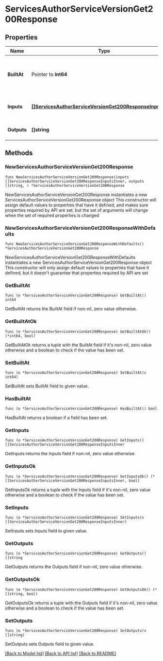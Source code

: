 # ServicesAuthorServiceVersionGet200Response

## Properties

Name | Type | Description | Notes
------------ | ------------- | ------------- | -------------
**BuiltAt** | Pointer to **int64** | The time this version was last built as milliseconds since epoch, not set if the service was never built | [optional] 
**Inputs** | [**[]ServicesAuthorServiceVersionGet200ResponseInputsInner**](ServicesAuthorServiceVersionGet200ResponseInputsInner.md) | The dependencies/inputs of this service version | 
**Outputs** | **[]string** | The output streams of this service version | 

## Methods

### NewServicesAuthorServiceVersionGet200Response

`func NewServicesAuthorServiceVersionGet200Response(inputs []ServicesAuthorServiceVersionGet200ResponseInputsInner, outputs []string, ) *ServicesAuthorServiceVersionGet200Response`

NewServicesAuthorServiceVersionGet200Response instantiates a new ServicesAuthorServiceVersionGet200Response object
This constructor will assign default values to properties that have it defined,
and makes sure properties required by API are set, but the set of arguments
will change when the set of required properties is changed

### NewServicesAuthorServiceVersionGet200ResponseWithDefaults

`func NewServicesAuthorServiceVersionGet200ResponseWithDefaults() *ServicesAuthorServiceVersionGet200Response`

NewServicesAuthorServiceVersionGet200ResponseWithDefaults instantiates a new ServicesAuthorServiceVersionGet200Response object
This constructor will only assign default values to properties that have it defined,
but it doesn't guarantee that properties required by API are set

### GetBuiltAt

`func (o *ServicesAuthorServiceVersionGet200Response) GetBuiltAt() int64`

GetBuiltAt returns the BuiltAt field if non-nil, zero value otherwise.

### GetBuiltAtOk

`func (o *ServicesAuthorServiceVersionGet200Response) GetBuiltAtOk() (*int64, bool)`

GetBuiltAtOk returns a tuple with the BuiltAt field if it's non-nil, zero value otherwise
and a boolean to check if the value has been set.

### SetBuiltAt

`func (o *ServicesAuthorServiceVersionGet200Response) SetBuiltAt(v int64)`

SetBuiltAt sets BuiltAt field to given value.

### HasBuiltAt

`func (o *ServicesAuthorServiceVersionGet200Response) HasBuiltAt() bool`

HasBuiltAt returns a boolean if a field has been set.

### GetInputs

`func (o *ServicesAuthorServiceVersionGet200Response) GetInputs() []ServicesAuthorServiceVersionGet200ResponseInputsInner`

GetInputs returns the Inputs field if non-nil, zero value otherwise.

### GetInputsOk

`func (o *ServicesAuthorServiceVersionGet200Response) GetInputsOk() (*[]ServicesAuthorServiceVersionGet200ResponseInputsInner, bool)`

GetInputsOk returns a tuple with the Inputs field if it's non-nil, zero value otherwise
and a boolean to check if the value has been set.

### SetInputs

`func (o *ServicesAuthorServiceVersionGet200Response) SetInputs(v []ServicesAuthorServiceVersionGet200ResponseInputsInner)`

SetInputs sets Inputs field to given value.


### GetOutputs

`func (o *ServicesAuthorServiceVersionGet200Response) GetOutputs() []string`

GetOutputs returns the Outputs field if non-nil, zero value otherwise.

### GetOutputsOk

`func (o *ServicesAuthorServiceVersionGet200Response) GetOutputsOk() (*[]string, bool)`

GetOutputsOk returns a tuple with the Outputs field if it's non-nil, zero value otherwise
and a boolean to check if the value has been set.

### SetOutputs

`func (o *ServicesAuthorServiceVersionGet200Response) SetOutputs(v []string)`

SetOutputs sets Outputs field to given value.



[[Back to Model list]](../README.md#documentation-for-models) [[Back to API list]](../README.md#documentation-for-api-endpoints) [[Back to README]](../README.md)


